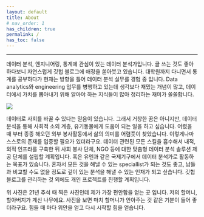 ```yaml
---
layout: default
title: About
# nav_order: 1
has_children: true
permalink: /
has_toc: false
---
```


***

데이터 분석, 엔지니어링, 통계에 관심이 있는 데이터 분석가입니다. 글 쓰는 것도 좋아하다보니 자연스럽게 깃헙 블로그에 애정을 쏟아붓고 있습니다. 대학원까지 다니면서 통계를 공부하다가 현재는 방향을 틀어 데이터 분석 실무를 경험 중 입니다. Data analytics와 engineering 업무를 병행하고 있는데 생각보다 재밌는 개념이 많고, 데이터에서 가치를 뽑아내기 위해 알아야 하는 지식들이 많아 정리하는 재미가 쏠쏠합니다. 

![](https://s-seo.github.io/assets/images/KakaoTalk_20211226_134517319.PNG) 


데이터로 사회를 바꿀 수 있다는 믿음이 있습니다. 그래서 거창한 꿈은 아니지만, 데이터 분석을 통해 사회적 소외 계층, 유기동물에게 도움이 되는 일을 하고 싶습니다. 어렸을 때 부터 종종 해오던 외부 봉사활동에서 삶의 의미를 어렴풋이 찾았습니다. 이렇게나마 스스로의 존재를 입증할 필요가 있더라구요. 데이터 관련된 모든 스킬을 흡수해서 내적, 외적 인프라를 구축한 뒤 사회 봉사 단체, NGO 등에 대한 맞춤형 데이터 분석 솔루션 제공 단체를 설립할 계획입니다. 혹은 유엔과 같은 국제기구에서 데이터 분석가로 활동하는 목표가 있습니다. 혼자서 모든 것을 해낼 수 있는 speciallist가 되는 것도 좋고, 남들과 비교할 수도 없을 정도로 깊이 있는 분석을 해낼 수 있는 인재가 되고 싶습니다. 깃헙 블로그를 관리하는 것 외에도 개인 프로젝트를 진행할 계획입니다.

위 사진은 21년 추석 때 찍은 사진인데 제가 가장 편안함을 얻는 곳 입니다. 저의 할머니, 할아버지가 계신 나무에요. 사진을 보면 마치 할머니가 안아주는 것 같은 기분이 들어 좋더라구요. 힘들 때 마다 위안을 얻고 다시 시작할 힘을 얻습니다. 


